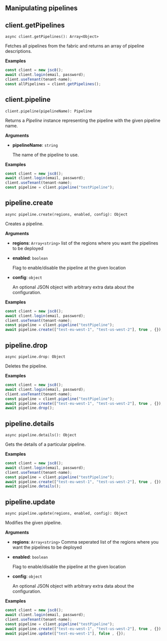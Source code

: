 ## Manipulating pipelines

## client.getPipelines

`async client.getPipelines(): Array<Object>`

Fetches all pipelines from the fabric and returns an array of pipeline descriptions.

**Examples**

```js
const client = new jsc8();
await client.login(email, password);
client.useTenant(tenant-name);
const allPipelines = client.getPipelines();
```

## client.pipeline

`client.pipeline(pipelineName): Pipeline`

Returns a _Pipeline_ instance representing the pipeline with the given pipeline name.

**Arguments**

- **pipelineName**: `string`

  The name of the pipeline to use.

**Examples**

```js
const client = new jsc8();
await client.login(email, password);
client.useTenant(tenant-name);
const pipeline = client.pipeline("testPipeline");
```

## pipeline.create

`async pipeline.create(regions, enabled, config): Object`

Creates a pipeline.

**Arguments**

- **regions**: `Array<string>`
    list of the regions where you want the pipelines to be deployed

- **enabled**: `boolean`

  Flag to enable/disable the pipeline at the given location

- **config**: `object`

  An optional JSON object with arbitrary extra data about the configuration.

**Examples**

```js
const client = new jsc8();
await client.login(email, password);
client.useTenant(tenant-name);
const pipeline = client.pipeline("testPipeline");
await pipeline.create(["test-eu-west-1", "test-us-west-2"], true , {});
```

## pipeline.drop

`async pipeline.drop: Object`

Deletes the pipeline.

**Examples**

```js
const client = new jsc8();
await client.login(email, password);
client.useTenant(tenant-name);
const pipeline = client.pipeline("testPipeline");
await pipeline.create(["test-eu-west-1", "test-us-west-2"], true , {});
await pipeline.drop();
```

## pipeline.details

`async pipeline.details(): Object`

Gets the details of a particular pipeline.

**Examples**

```js
const client = new jsc8();
await client.login(email, password);
client.useTenant(tenant-name);
const pipeline = client.pipeline("testPipeline");
await pipeline.create(["test-eu-west-1", "test-us-west-2"], true , {});
await pipeline.details();
```

## pipeline.update

`async pipeline.update(regions, enabled, config): Object`

Modifies the given pipeline.

**Arguments**

- **regions**: `Array<string>`
    Comma seperated list of the regions where you want the pipelines to be deployed

- **enabled**: `boolean`

  Flag to enable/disable the pipeline at the given location

- **config**: `object`

  An optional JSON object with arbitrary extra data about the configuration.

**Examples**

```js
const client = new jsc8();
await client.login(email, password);
client.useTenant(tenant-name);
const pipeline = client.pipeline("testPipeline");
await pipeline.create(["test-eu-west-1", "test-us-west-2"], true , {});
await pipeline.update(["test-eu-west-1"], false , {});
```
